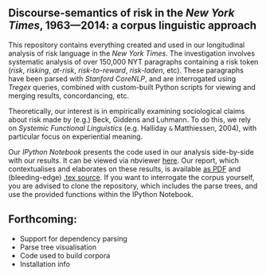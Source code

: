 ## Discourse-semantics of risk in the *New York Times*, 1963&mdash;2014: a corpus linguistic approach

This repository contains everything created and used in our longitudinal analysis of risk language in the *New York Times*. The investigation involves systematic analysis of over 150,000 NYT paragraphs containing a risk token (*risk*, *risking*, *at-risk*, *risk-to-reward*, *risk-laden*, etc). These paragraphs have been parsed with *Stanford CoreNLP*, and are interrogated using *Tregex* queries, combined with custom-built Python scripts for viewing and merging results, concordancing, etc. 

Theoretically, our interest is in empirically examining sociological claims about risk made by (e.g.) Beck, Giddens and Luhmann. To do this, we rely on *Systemic Functional Linguistics* (e.g. Halliday `&` Matthiessen, 2004), with particular focus on experiential meaning.

Our *IPython Notebook* presents the code used in our analysis side-by-side with our results. It can be viewed via nbviewer [here](http://nbviewer.ipython.org/github/interrogator/risk/blob/master/risk.ipynb). Our report, which contextualises and elaborates on these results, is available [as PDF](https://raw.githubusercontent.com/interrogator/risk/master/report/risk_report.pdf) and (bleeding-edge) [.tex source](https://github.com/interrogator/risk/blob/master/report/risk_report.tex). If you want to interrogate the corpus yourself, you are advised to clone the repository, which includes the parse trees, and use the provided functions within the IPython Notebook.

## Forthcoming:

* Support for dependency parsing
* Parse tree visualisation
* Code used to build corpora
* Installation info
